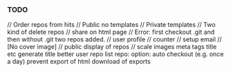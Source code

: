 ### TODO

// Order repos from hits
// Public no templates
// Private templates
// Two kind of delete repos
// share on html page
// Error: first checkout .git and then without .git two repos added.
// user profile
// counter 
// setup email
// [No cover image]
// public display of repos
// scale images
meta tags title etc
generate title
better user repo list
repo: option: auto checkout (e.g. once a day) 
prevent export of html
download of exports



